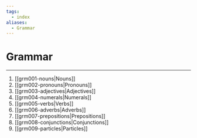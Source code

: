 ```yaml
---
tags:
  - index
aliases:
  - Grammar
---
```

# Grammar
---
1. [[grm001-nouns|Nouns]]
2. [[grm002-pronouns|Pronouns]]
3. [[grm003-adjectives|Adjectives]]
4. [[grm004-numerals|Numerals]]
5. [[grm005-verbs|Verbs]]
6. [[grm006-adverbs|Adverbs]]
7. [[grm007-prepositions|Prepositions]]
8. [[grm008-conjunctions|Conjunctions]]
9. [[grm009-particles|Particles]]